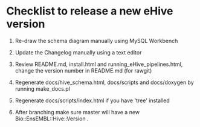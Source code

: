 
Checklist to release a new eHive version
========================================

1. Re-draw the schema diagram manually using MySQL Workbench

2. Update the Changelog manually using a text editor

3. Review README.md, install.html and running_eHive_pipelines.html, change the version number in README.md (for rawgit)

4. Regenerate docs/hive_schema.html, docs/scripts and docs/doxygen by running make_docs.pl

5. Regenerate docs/scripts/index.html if you have 'tree' installed

6. After branching make sure master will have a new Bio::EnsEMBL::Hive::Version .

